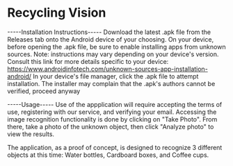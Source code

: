 # Recycling Vision
-----Installation Instructions-----
Download the latest .apk file from the Releases tab onto the Android device of your choosing.
On your device, before opening the .apk file, be sure to enable installing apps from unknown sources. Note: instructions may vary depending on your device's version. Consult this link for more details specific to your device: https://www.androidinfotech.com/unknown-sources-app-installation-android/
In your device's file manager, click the .apk file to attempt installation.
The installer may complain that the .apk's authors cannot be verified, proceed anyway


-----Usage-----
Use of the appplication will require accepting the terms of use, registering with our service, and verifying your email. Accessing the image recognition functionality is done by clicking on "Take Photo". From there, take a photo of the unknown object, then click "Analyze photo" to view the results.

The application, as a proof of concept, is designed to recognize 3 different objects at this time: Water bottles, Cardboard boxes, and Coffee cups.

